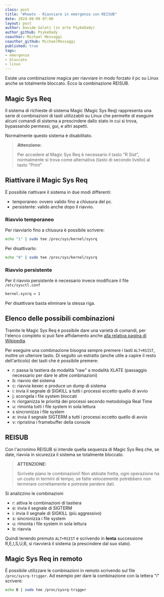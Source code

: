 ```yaml
---
class: post
title: "#howto - Riavviare in emergenza con REISUB"
date: 2024-09-09 07:00
layout: post
author: Davide Galati (in arte PsykeDady)
author_github: PsykeDady
coauthor: Michael Messaggi
coauthor_github: MichaelMessaggi
published: true
tags:
- emergenza
- bloccato
- linux
---
```


Esiste una combinazione magica per riavviare in modo forzato il pc su Linux anche se totalmente bloccato. Ecco la combinazione REISUB.

## Magic Sys Req

Il sistema di richieste di sistema Magic (Magic Sys Req) rappresenta una serie di combinazioni di tasti utilizzabili su Linux che permette di eseguire alcuni comandi di sistema a prescindere dallo stato in cui si trova, bypassando permessi, gui, e altri aspetti.

Normalmente questo sistema è disabilitato.

> **Attenzione:**
>
> Per accedere al Magic Sys Req è necessario il tasto "R Sist", normalmente si trova come alternativa (tasto di secondo livello) al tasto "Print"

## Riattivare il Magic Sys Req

È possibile riattivare il sistema in due modi differenti:

- temporaneo: ovvero valido fino a chiusura del pc.
- persistente: valido anche dopo il riavvio.

### Riavvio temporaneo

Per riavviarlo fino a chiusura è possibile scrivere:

```bash
echo "1" | sudo tee /proc/sys/kernel/sysrq
```

Per disattivarlo:

```bash
echo "0" | sudo tee /proc/sys/kernel/sysrq
```

### Riavvio persistente

Per il riavvio persistente è necessario invece modificare il file `/etc/sysctl.conf`

```bash
kernel.sysrq = 1
```

Per disattivare basta eliminare la stessa riga.

## Elenco delle possibili combinazioni

Tramite le Magic Sys Req è possibile dare una varietà di comandi, per l'elenco completo si può fare affidamento anche [alla relativa pagina di Wikipedia](https://it.wikipedia.org/wiki/Magic_Sys_Req).


Per eseguire una combinazione bisogna sempre premere i tasti `ALT+RSIST`, inoltre un ulteriore tasto. Di seguito un estratto (anche utile a capire il resto dell'articolo) dei tasti che è possibile premere:

- r: passa la tastiera da modalità "raw" a modalità XLATE (passaggio necessario per dare le altre combinazioni)
- b: riavvio del sistema
- c: riavvia kexec e produce un dump di sistema
- i: invia il segnale di SIGKILL a tutti i processi eccetto quello di avvio
- j: scongela i file system bloccati
- n: riorganizza le priorità dei processi secondo metodologia Real Time
- u: rimonta tutti i file system in sola lettura
- s sincronizza i file system
- e: invia il segnale SIGTERM a tutti i processi eccetto quello di avvio
- v: ripristina i framebuffer della console

## REISUB

Con l'acronimo REISUB si intende quella sequenza di Magic Sys Req che, se date, riavvia in sicurezza il sistema se totalmente bloccato.

> **ATTENZIONE:**
>
> Scrivete piano le combinazioni! Non abbiate fretta, ogni operazione ha un costo in termini di tempo, se fatte velocemente potrebbero non terminare correttamente e potreste perdere dati.

Si analizzino le combinazioni

- r: attiva le combinazioni di tastiera
- e: invia il segnale di SIGTERM
- i: invia il segnale di SIGKILL (più aggressivo)
- s: sincronizza i file system
- u: rimonta i file system in sola lettura
- b: riavvia

Quindi tenendo premuto `ALT+RSIST` e scrivendo in **lenta** successione R,E,I,S,U,B, si riavvierà il sistema (a prescindere dal suo stato).


## Magic Sys Req in remoto

È possibile utilizzare le combinazioni in remoto scrivendo sul file `/proc/sysrq-trigger`. Ad esempio per dare la combinazione con la lettera "i" scrivere:

```bash
echo B | sudo tee /proc/sysrq-trigger
```